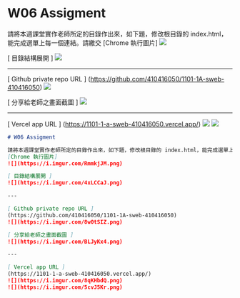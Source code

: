 # W06 Assigment

請將本週課堂實作老師所定的目錄作出來，如下題，修改根目錄的 index.html，能完成選單上每一個連結。請繳交
[Chrome 執行圖片]
![](https://i.imgur.com/RmmkjJM.png)

[ 目錄結構展開 ]
![](https://i.imgur.com/4xLCCaJ.png)

---

[ Github private repo URL ]
(https://github.com/410416050/1101-1A-sweb-410416050)
![](https://i.imgur.com/8w0tSIZ.png)

[ 分享給老師之畫面截圖 ]
![](https://i.imgur.com/BLJyKx4.png)

---

[ Vercel app URL ]
(https://1101-1-a-sweb-410416050.vercel.app/)
![](https://i.imgur.com/8qKHbdQ.png)
![](https://i.imgur.com/5cvJ5Kr.png)

```markdown
# W06 Assigment

請將本週課堂實作老師所定的目錄作出來，如下題，修改根目錄的 index.html，能完成選單上每一個連結。請繳交
[Chrome 執行圖片]
![](https://i.imgur.com/RmmkjJM.png)

[ 目錄結構展開 ]
![](https://i.imgur.com/4xLCCaJ.png)

---

[ Github private repo URL ]
(https://github.com/410416050/1101-1A-sweb-410416050)
![](https://i.imgur.com/8w0tSIZ.png)

[ 分享給老師之畫面截圖 ]
![](https://i.imgur.com/BLJyKx4.png)

---

[ Vercel app URL ]
(https://1101-1-a-sweb-410416050.vercel.app/)
![](https://i.imgur.com/8qKHbdQ.png)
![](https://i.imgur.com/5cvJ5Kr.png)
```
